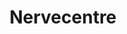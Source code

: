 ---
title: "Nervecentre"
link: https://nervecentresoftware.com/
logo: "nervecentre.png"

# Events sponsored denoted by `<hackday>` and sponsorship amount/resource
events:
  25-leicester: ""
---